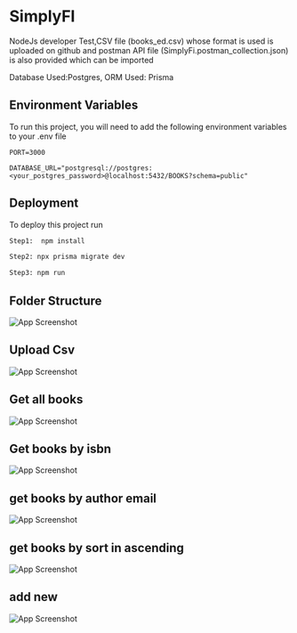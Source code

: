 
# SimplyFI

NodeJs developer Test,CSV file (books_ed.csv) whose format is used is uploaded on github and postman API file (SimplyFi.postman_collection.json) is also provided which can be imported 

Database Used:Postgres,
ORM Used: Prisma
## Environment Variables

To run this project, you will need to add the following environment variables to your .env file

`PORT=3000`

`DATABASE_URL="postgresql://postgres:<your_postgres_password>@localhost:5432/BOOKS?schema=public"`



## Deployment

To deploy this project run

```bash
Step1:  npm install
```

```bash
Step2: npx prisma migrate dev
```
```bash
Step3: npm run
```


## Folder Structure

![App Screenshot](https://via.placeholder.com/468x300?text=App+Screenshot+Here)


## Upload Csv
![App Screenshot](https://via.placeholder.com/468x300?text=App+Screenshot+Here)
## Get all books
![App Screenshot](https://via.placeholder.com/468x300?text=App+Screenshot+Here)
## Get books by isbn
![App Screenshot](https://via.placeholder.com/468x300?text=App+Screenshot+Here)
## get books by author email
![App Screenshot](https://via.placeholder.com/468x300?text=App+Screenshot+Here)
## get books by sort in ascending
![App Screenshot](https://via.placeholder.com/468x300?text=App+Screenshot+Here)
## add new 
![App Screenshot](https://via.placeholder.com/468x300?text=App+Screenshot+Here)